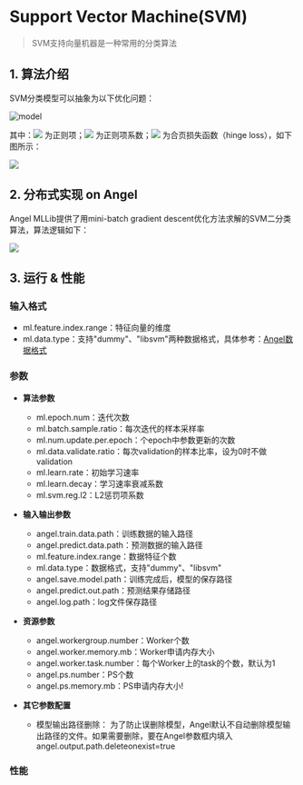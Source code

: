 # Support Vector Machine(SVM)

> SVM支持向量机器是一种常用的分类算法


## 1. 算法介绍
SVM分类模型可以抽象为以下优化问题：

![model](http://latex.codecogs.com/png.latex?\dpi{150}\min_{w}\lambda\\|w\\|_2^2+\sum_i^N\max{(0,1-y_if(x_i))})

其中：![](http://latex.codecogs.com/png.latex?\dpi{100}\inline%20\\|w\\|_2^2)
为正则项；![](http://latex.codecogs.com/png.latex?\dpi{100}\inline%20\lambda)
为正则项系数；![](http://latex.codecogs.com/png.latex?\dpi{100}\inline%20\sum_i^N\max{(0,1-y_if(x_i))})
为合页损失函数（hinge loss），如下图所示：

![](../img/SVM_hingeloss_pic.png)

## 2. 分布式实现 on Angel
Angel MLLib提供了用mini-batch gradient descent优化方法求解的SVM二分类算法，算法逻辑如下：

![](../img/SVM_code.png)



## 3. 运行 & 性能

### 输入格式
* ml.feature.index.range：特征向量的维度   
* ml.data.type：支持"dummy"、"libsvm"两种数据格式，具体参考：[Angel数据格式](data_format.md)

### 参数

* **算法参数**
  * ml.epoch.num：迭代次数
  * ml.batch.sample.ratio：每次迭代的样本采样率
  * ml.num.update.per.epoch：个epoch中参数更新的次数
  * ml.data.validate.ratio：每次validation的样本比率，设为0时不做validation
  * ml.learn.rate：初始学习速率
  * ml.learn.decay：学习速率衰减系数
  * ml.svm.reg.l2：L2惩罚项系数

* **输入输出参数**
  * angel.train.data.path：训练数据的输入路径
  * angel.predict.data.path：预测数据的输入路径
  * ml.feature.index.range：数据特征个数
  * ml.data.type：数据格式，支持"dummy"、"libsvm" 
  * angel.save.model.path：训练完成后，模型的保存路径
  *	angel.predict.out.path：预测结果存储路径
  * angel.log.path：log文件保存路径
 
* **资源参数**
  * angel.workergroup.number：Worker个数
  * angel.worker.memory.mb：Worker申请内存大小
  * angel.worker.task.number：每个Worker上的task的个数，默认为1
  * angel.ps.number：PS个数
  * angel.ps.memory.mb：PS申请内存大小!

* **其它参数配置**
  * 模型输出路径删除：
   为了防止误删除模型，Angel默认不自动删除模型输出路径的文件。如果需要删除，要在Angel参数框内填入angel.output.path.deleteonexist=true

### 性能
